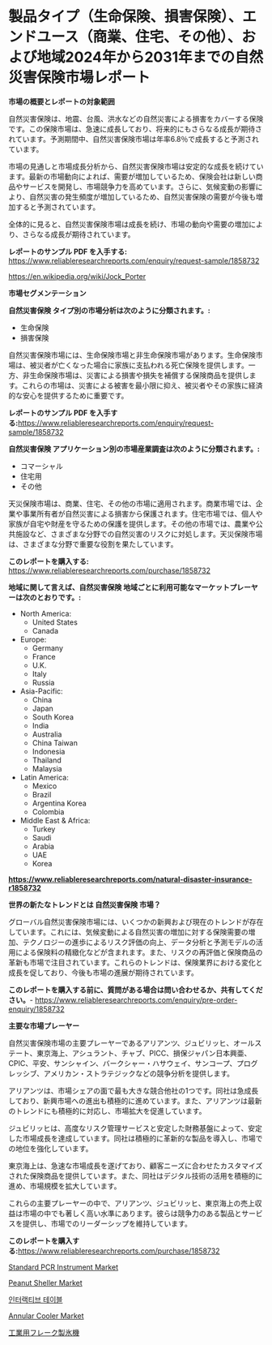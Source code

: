 <p><h1>製品タイプ（生命保険、損害保険）、エンドユース（商業、住宅、その他）、および地域2024年から2031年までの自然災害保険市場レポート</h1></p><p><strong>市場の概要とレポートの対象範囲</strong></p>
<p><p>自然災害保険は、地震、台風、洪水などの自然災害による損害をカバーする保険です。この保険市場は、急速に成長しており、将来的にもさらなる成長が期待されています。予測期間中、自然災害保険市場は年率6.8％で成長すると予測されています。</p><p>市場の見通しと市場成長分析から、自然災害保険市場は安定的な成長を続けています。最新の市場動向によれば、需要が増加しているため、保険会社は新しい商品やサービスを開発し、市場競争力を高めています。さらに、気候変動の影響により、自然災害の発生頻度が増加しているため、自然災害保険の需要が今後も増加すると予測されています。</p><p>全体的に見ると、自然災害保険市場は成長を続け、市場の動向や需要の増加により、さらなる成長が期待されています。</p></p>
<p><strong>レポートのサンプル PDF を入手する:</strong> <a href="https://www.reliableresearchreports.com/enquiry/request-sample/1858732">https://www.reliableresearchreports.com/enquiry/request-sample/1858732</a></p>
<p><a href="https://en.wikipedia.org/wiki/Jock_Porter">https://en.wikipedia.org/wiki/Jock_Porter</a></p>
<p><strong>市場セグメンテーション</strong></p>
<p><strong>自然災害保険 タイプ別の市場分析は次のように分類されます。:</strong></p>
<p><ul><li>生命保険</li><li>損害保険</li></ul></p>
<p><p>自然災害保険市場には、生命保険市場と非生命保険市場があります。生命保険市場は、被災者が亡くなった場合に家族に支払われる死亡保険を提供します。一方、非生命保険市場は、災害による損害や損失を補償する保険商品を提供します。これらの市場は、災害による被害を最小限に抑え、被災者やその家族に経済的な安心を提供するために重要です。</p></p>
<p><strong>レポートのサンプル PDF を入手する:</strong><a href="https://www.reliableresearchreports.com/enquiry/request-sample/1858732">https://www.reliableresearchreports.com/enquiry/request-sample/1858732</a></p>
<p><strong> 自然災害保険 アプリケーション別の市場産業調査は次のように分類されます。:</strong></p>
<p><ul><li>コマーシャル</li><li>住宅用</li><li>その他</li></ul></p>
<p><p>天災保険市場は、商業、住宅、その他の市場に適用されます。商業市場では、企業や事業所有者が自然災害による損害から保護されます。住宅市場では、個人や家族が自宅や財産を守るための保護を提供します。その他の市場では、農業や公共施設など、さまざまな分野での自然災害のリスクに対処します。天災保険市場は、さまざまな分野で重要な役割を果たしています。</p></p>
<p><strong>このレポートを購入する:</strong> <a href="https://www.reliableresearchreports.com/purchase/1858732">https://www.reliableresearchreports.com/purchase/1858732</a></p>
<p><strong>地域に関して言えば、自然災害保険 地域ごとに利用可能なマーケットプレーヤーは次のとおりです。:</strong></p>
<p><ul>
    <li>
        North America:
        <ul>
            <li>United States</li>
            <li>Canada</li>
        </ul>
    </li>
    <li>
        Europe:
        <ul>
            <li>Germany</li>
            <li>France</li>
            <li>U.K.</li>
            <li>Italy</li>
            <li>Russia</li>
        </ul>
    </li>
    <li>
        Asia-Pacific:
        <ul>
            <li>China</li>
            <li>Japan</li>
            <li>South Korea</li>
            <li>India</li>
            <li>Australia</li>
            <li>China Taiwan</li>
            <li>Indonesia</li>
            <li>Thailand</li>
            <li>Malaysia</li>
        </ul>
    </li>
    <li>
        Latin America:
        <ul>
            <li>Mexico</li>
            <li>Brazil</li>
            <li>Argentina Korea</li>
            <li>Colombia</li>
        </ul>
    </li>
    <li>
        Middle East & Africa:
        <ul>
            <li>Turkey</li>
            <li>Saudi</li>
            <li>Arabia</li>
            <li>UAE</li>
            <li>Korea</li>
        </ul>
    </li>
    </ul></p>
<p><strong><a href="https://www.reliableresearchreports.com/natural-disaster-insurance-r1858732">https://www.reliableresearchreports.com/natural-disaster-insurance-r1858732</a></strong></p>
<p><strong>世界の新たなトレンドとは 自然災害保険 市場？</strong></p>
<p><p>グローバル自然災害保険市場には、いくつかの新興および現在のトレンドが存在しています。これには、気候変動による自然災害の増加に対する保険需要の増加、テクノロジーの進歩によるリスク評価の向上、データ分析と予測モデルの活用による保険料の精緻化などが含まれます。また、リスクの再評価と保険商品の革新も市場で注目されています。これらのトレンドは、保険業界における変化と成長を促しており、今後も市場の進展が期待されています。</p></p>
<p><strong>このレポートを購入する前に、質問がある場合は問い合わせるか、共有してください。</strong>- <a href="https://www.reliableresearchreports.com/enquiry/pre-order-enquiry/1858732">https://www.reliableresearchreports.com/enquiry/pre-order-enquiry/1858732</a></p>
<p><strong>主要な市場プレーヤー</strong></p>
<p><p>自然災害保険市場の主要プレーヤーであるアリアンツ、ジュビリッヒ、オールステート、東京海上、アシュラント、チャブ、PICC、損保ジャパン日本興亜、CPIC、平安、サンシャイン、バークシャー・ハサウェイ、サンコープ、プログレッシブ、アメリカン・ストラテジックなどの競争分析を提供します。</p><p>アリアンツは、市場シェアの面で最も大きな競合他社の1つです。同社は急成長しており、新興市場への進出も積極的に進めています。また、アリアンツは最新のトレンドにも積極的に対応し、市場拡大を促進しています。</p><p>ジュビリッヒは、高度なリスク管理サービスと安定した財務基盤によって、安定した市場成長を達成しています。同社は積極的に革新的な製品を導入し、市場での地位を強化しています。</p><p>東京海上は、急速な市場成長を遂げており、顧客ニーズに合わせたカスタマイズされた保険商品を提供しています。また、同社はデジタル技術の活用を積極的に進め、市場規模を拡大しています。</p><p>これらの主要プレーヤーの中で、アリアンツ、ジュビリッヒ、東京海上の売上収益は市場の中でも著しく高い水準にあります。彼らは競争力のある製品とサービスを提供し、市場でのリーダーシップを維持しています。</p></p>
<p><strong>このレポートを購入する:</strong><a href="https://www.reliableresearchreports.com/purchase/1858732">https://www.reliableresearchreports.com/purchase/1858732</a></p>
<p><p><a href="https://medium.com/@luke.wilson7856/market-forecast-global-standard-pcr-instrument-trends-and-impact-analysis-2024-2031-by-cc9b49dea63a">Standard PCR Instrument Market</a></p><p><a href="https://github.com/trameciabutler45/Market-Research-Report-List-1/blob/main/peanut-sheller-market.md">Peanut Sheller Market</a></p><p><a href="https://github.com/shampaakter36/Market-Research-Report-List-2/blob/main/999101051179.md">인터랙티브 테이블</a></p><p><a href="https://github.com/staberhelen84/Market-Research-Report-List-1/blob/main/annular-cooler-market.md">Annular Cooler Market</a></p><p><a href="https://github.com/DanykaKilback/Market-Research-Report-List-2/blob/main/654684340004.md">工業用フレーク製氷機</a></p></p>